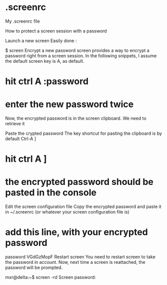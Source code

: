 # .screenrc
My .screenrc file

How to protect a screen session with a password

Launch a new screen
Easily done :

$ screen
Encrypt a new password
screen provides a way to encrypt a password right from a screen session. In the following snippets, I assume the default screen key is A, as default.

# hit ctrl A :password
# enter the new password twice
Now, the encrypted password is in the screen clipboard. We need to retrieve it

Paste the crypted password
The key shortcut for pasting the clipboard is by default Ctrl-A ]

# hit ctrl A ]
# the encrypted password should be pasted in the console
Edit the screen configuration file
Copy the encrypted password and paste it in ~/.screenrc (or whatever your screen configuration file is)

# add this line, with your encrypted password
password VGdGzMopF
Restart screen
You need to restart screen to take the password in account. Now, next time a screen is reattached, the password will be prompted.

mxr@delta:~$ screen -rd
Screen password: 
